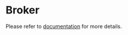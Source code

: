 # Broker

Please refer to [documentation](../../documentation/explore/broker/README.md) for more details.
